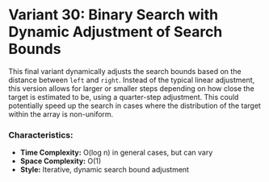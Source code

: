 # Variant 30: Binary Search with Dynamic Adjustment of Search Bounds

This final variant dynamically adjusts the search bounds based on the distance between `left` and `right`. Instead of the typical linear adjustment, this version allows for larger or smaller steps depending on how close the target is estimated to be, using a quarter-step adjustment. This could potentially speed up the search in cases where the distribution of the target within the array is non-uniform.

### Characteristics:
- **Time Complexity:** O(log n) in general cases, but can vary
- **Space Complexity:** O(1)
- **Style:** Iterative, dynamic search bound adjustment
